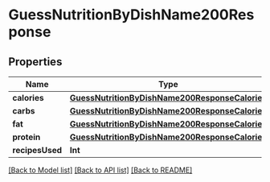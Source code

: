 # GuessNutritionByDishName200Response

## Properties
Name | Type | Description | Notes
------------ | ------------- | ------------- | -------------
**calories** | [**GuessNutritionByDishName200ResponseCalories**](GuessNutritionByDishName200ResponseCalories.md) |  | 
**carbs** | [**GuessNutritionByDishName200ResponseCalories**](GuessNutritionByDishName200ResponseCalories.md) |  | 
**fat** | [**GuessNutritionByDishName200ResponseCalories**](GuessNutritionByDishName200ResponseCalories.md) |  | 
**protein** | [**GuessNutritionByDishName200ResponseCalories**](GuessNutritionByDishName200ResponseCalories.md) |  | 
**recipesUsed** | **Int** |  | 

[[Back to Model list]](../README.md#documentation-for-models) [[Back to API list]](../README.md#documentation-for-api-endpoints) [[Back to README]](../README.md)


